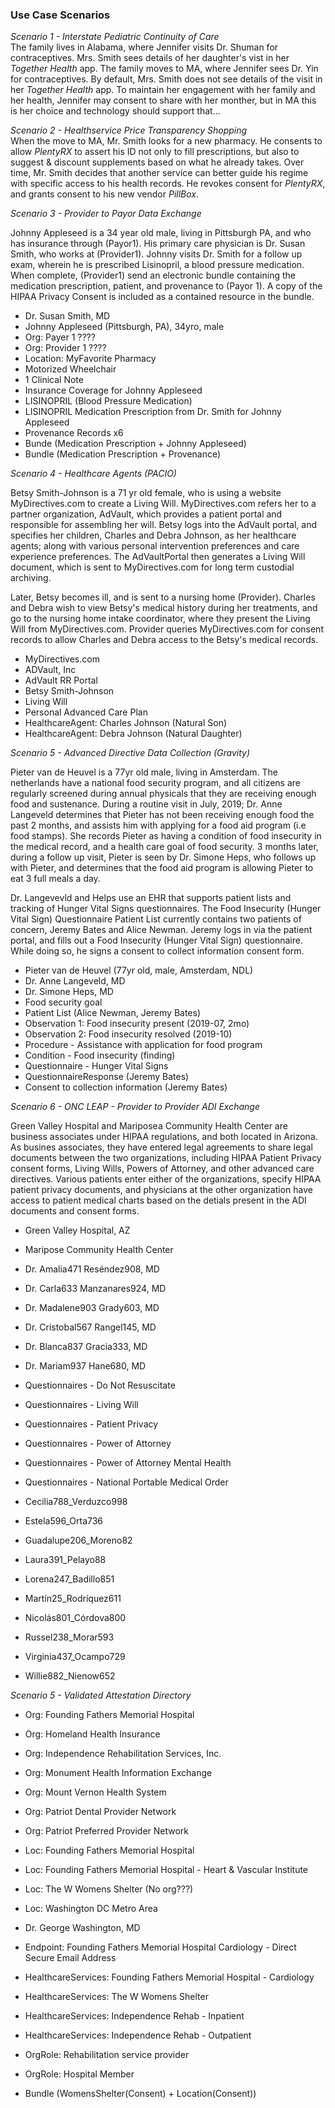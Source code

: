 
### Use Case Scenarios    

*Scenario 1 - Interstate Pediatric Continuity of Care*  
The family lives in Alabama, where Jennifer visits Dr. Shuman for contraceptives.  Mrs. Smith sees details of her daughter's vist in her _Together Health_ app.  The family moves to MA, where Jennifer sees Dr. Yin for contraceptives.  By default, Mrs. Smith does not see details of the visit in her _Together Health_ app.  To maintain her engagement with her family and her health, Jennifer may consent to share with her monther, but in MA this is her choice and technology should support that...  

*Scenario 2 - Healthservice Price Transparency Shopping*  
When the move to MA, Mr. Smith looks for a new pharmacy.  He consents to allow _PlentyRX_ to assert his ID not only to fill prescriptions, but also to suggest & discount supplements based on what he already takes.  Over time, Mr. Smith decides that another service can better guide his regime with specific access to his health records.  He revokes consent for _PlentyRX_, and grants consent to his new vendor _PillBox_.  


*Scenario 3 - Provider to Payor Data Exchange*  

Johnny Appleseed is a 34 year old male, living in Pittsburgh PA, and who has insurance through  (Payor1).  His primary care physician is Dr. Susan Smith, who works at (Provider1).  Johnny visits Dr. Smith for a follow up exam, wherein he is prescribed Lisinopril, a blood pressure medication.  When complete, (Provider1) send an electronic bundle containing the medication prescription, patient, and provenance to (Payor 1).  A copy of the HIPAA Privacy Consent is included as a contained resource in the bundle.  

- Dr. Susan Smith, MD
- Johnny Appleseed (Pittsburgh, PA), 34yro, male
- Org: Payer 1 ????
- Org: Provider 1 ????
- Location: MyFavorite Pharmacy
- Motorized Wheelchair
- 1 Clinical Note  
- Insurance Coverage for Johnny Appleseed
- LISINOPRIL (Blood Pressure Medication)
- LISINOPRIL Medication Prescription from Dr. Smith for Johnny Appleseed  
- Provenance Records x6
- Bunde (Medication Prescription + Johnny Appleseed)
- Bundle (Medication Prescription + Provenance)


*Scenario 4 - Healthcare Agents (PACIO)*  

Betsy Smith-Johnson is a 71 yr old female, who is using a website MyDirectives.com to create a Living Will.  MyDirectives.com refers her to a partner organization, AdVault, which provides a patient portal and responsible for assembling her will.  Betsy logs into the AdVault portal, and specifies her children, Charles and Debra Johnson, as her healthcare agents; along with various personal intervention preferences and care experience preferences.  The AdVaultPortal then generates a Living Will document, which is sent to MyDirectives.com for long term custodial archiving.  

Later, Betsy becomes ill, and is sent to a nursing home (Provider).  Charles and Debra wish to view Betsy's medical history during her treatments, and go to the nursing home intake coordinator, where they present the Living Will from MyDirectives.com.  Provider queries MyDirectives.com for consent records to allow Charles and Debra access to the Betsy's medical records.  

- MyDirectives.com  
- ADVault, Inc  
- AdVault RR Portal
- Betsy Smith-Johnson  
- Living Will
- Personal Advanced Care Plan
- HealthcareAgent:  Charles Johnson (Natural Son)  
- HealthcareAgent:  Debra Johnson (Natural Daughter)  


*Scenario 5 - Advanced Directive Data Collection (Gravity)*  

Pieter van de Heuvel is a 77yr old male, living in Amsterdam.  The netherlands have a national food security program, and all citizens are regularly screened during annual physicals that they are receiving enough food and sustenance.  During a routine visit in July, 2019; Dr. Anne Langeveld determines that Pieter has not been receiving enough food the past 2 months, and assists him with applying for a food aid program (i.e food stamps).  She records Pieter as having a condition of food insecurity in the medical record, and a health care goal of food security.  3 months later, during a follow up visit, Pieter is seen by Dr. Simone Heps, who follows up with Pieter, and determines that the food aid program is allowing Pieter to eat 3 full meals a day.  

Dr. Langevevld and Helps use an EHR that supports patient lists and tracking of Hunger Vital Signs questionnaires.  The Food Insecurity (Hunger Vital Sign) Questionnaire Patient List currently contains two patients of concern, Jeremy Bates and Alice Newman.  Jeremy logs in via the patient portal, and fills out a Food Insecurity (Hunger Vital Sign) questionnaire.  While doing so, he signs a consent to collect information consent form.

- Pieter van de Heuvel (77yr old, male, Amsterdam, NDL)  
- Dr. Anne Langeveld, MD  
- Dr. Simone Heps, MD  
- Food security goal
- Patient List (Alice Newman, Jeremy Bates)
- Observation 1: Food insecurity present (2019-07, 2mo)
- Observation 2: Food insecurity resolved (2019-10)
- Procedure - Assistance with application for food program  
- Condition - Food insecurity (finding)
- Questionnaire - Hunger Vital Signs
- QuestionnaireResponse (Jeremy Bates)
- Consent to collection information (Jeremy Bates)



*Scenario 6 - ONC LEAP - Provider to Provider ADI Exchange*  

Green Valley Hospital and Mariposea Community Health Center are business associates under HIPAA regulations, and both located in Arizona.  As busines associates, they have entered legal agreements to share legal documents between the two organizations, including HIPAA Patient Privacy consent forms, Living Wills, Powers of Attorney, and other advanced care directives.  Various patients enter either of the organizations, specify HIPAA patient privacy documents, and physicians at the other organization have access to patient medical charts based on the detials present in the ADI documents and consent forms.  


- Green Valley Hospital, AZ
- Maripose Community Health Center  

- Dr. Amalia471 Reséndez908, MD
- Dr. Carla633 Manzanares924, MD
- Dr. Madalene903 Grady603, MD  
- Dr. Cristobal567 Rangel145, MD
- Dr. Blanca837 Gracia333, MD
- Dr. Mariam937 Hane680, MD

- Questionnaires - Do Not Resuscitate  
- Questionnaires - Living Will
- Questionnaires - Patient Privacy
- Questionnaires - Power of Attorney
- Questionnaires - Power of Attorney Mental Health  
- Questionnaires - National Portable Medical Order  

- Cecilia788_Verduzco998  
- Estela596_Orta736  
- Guadalupe206_Moreno82  
- Laura391_Pelayo88  
- Lorena247_Badillo851  
- Martín25_Rodríquez611
- Nicolás801_Córdova800 
- Russel238_Morar593  
- Virginia437_Ocampo729  
- Willie882_Nienow652  










*Scenario 5 - Validated Attestation Directory*  

- Org:  Founding Fathers Memorial Hospital  
- Org:  Homeland Health Insurance  
- Org:  Independence Rehabilitation Services, Inc.  
- Org:  Monument Health Information Exchange  
- Org:  Mount Vernon Health System  
- Org:  Patriot Dental Provider Network  
- Org:  Patriot Preferred Provider Network  

- Loc:  Founding Fathers Memorial Hospital
- Loc:  Founding Fathers Memorial Hospital - Heart & Vascular Institute  
- Loc:  The W Womens Shelter  (No org???)
- Loc:  Washington DC Metro Area

- Dr. George Washington, MD  

- Endpoint:  Founding Fathers Memorial Hospital Cardiology - Direct Secure Email Address  
- HealthcareServices:  Founding Fathers Memorial Hospital - Cardiology
- HealthcareServices:  The W Womens Shelter
- HealthcareServices:  Independence Rehab - Inpatient
- HealthcareServices:  Independence Rehab - Outpatient

- OrgRole:  Rehabilitation service provider
- OrgRole:  Hospital Member  

- Bundle (WomensShelter(Consent) + Location(Consent))
